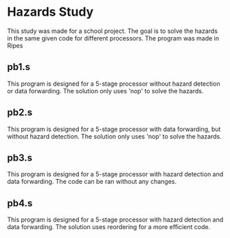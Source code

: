 # Hazards Study

This study was made for a school project. The goal is to solve the hazards in the same given code for different processors. The program was made in Ripes

## pb1.s

This program is designed for a 5-stage processor without hazard detection or data forwarding. The solution only uses 'nop' to solve the hazards.

## pb2.s

This program is designed for a 5-stage processor with data forwarding, but without hazard detection. The solution only uses 'nop' to solve the hazards.

## pb3.s

This program is designed for a 5-stage processor with hazard detection and data forwarding. The code can be ran without any changes.

## pb4.s

This program is designed for a 5-stage processor with hazard detection and data forwarding. The solution uses reordering for a more efficient code.